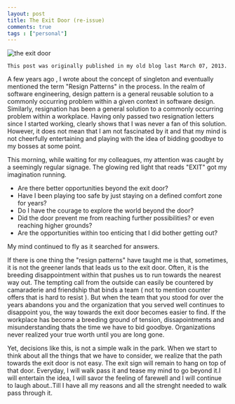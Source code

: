 ```yaml
---
layout: post
title: The Exit Door (re-issue)
comments: true
tags : ["personal"]
---
```

![the exit door](https://ilt-2021.s3.amazonaws.com/wp-content/uploads/2022/03/02102406/Screenshot-2020-11-02-110920.jpg)

```
This post was originally published in my old blog last March 07, 2013.
```

A few years ago , I wrote about the concept of singleton and eventually mentioned the term "Resign Patterns" in the process.  In the realm of software engineering, design pattern is a general reusable solution to a commonly occurring problem within a given context in  software design. Similarly, resignation has been a general solution to a commonly occurring problem within a workplace.  Having only passed two resignation letters since I started working, clearly shows that I was never a fan of this solution. However, it does not mean that I am not fascinated by it and that my mind is not cheerfully entertaining and  playing with the idea of bidding goodbye to my bosses at some point.
<!--more-->

This morning, while waiting for my colleagues, my attention was caught by a seemingly regular signage. The glowing red light that reads "EXIT"  got my imagination running. 

- Are there better opportunities beyond the exit door? 
- Have I been playing too safe by just staying on a defined comfort zone for years? 
- Do I have the courage to explore the world beyond the door? 
- Did the door  prevent  me from reaching further possibilities? or even reaching higher grounds?
- Are the opportunities within too enticing that I did bother getting out?

My mind continued to fly as it  searched for answers.
 
If there is one thing  the "resign patterns" have taught me is that, sometimes,  it is not the greener lands that leads us to the exit door.  Often, it is the breeding disappointment within that pushes us to run towards the nearest way out.  The tempting call from the outside can easily be countered by camaraderie and friendship that binds a team ( not to mention counter offers that is hard to resist ). But when the team that you stood for over the years abandons you and the organization that you served well continues to disappoint you, the way towards the exit door becomes easier to find.  If the workplace has become a breeding ground of tension, dissapointments and misunderstanding thats the time we have to bid goodbye.  Organizations never realized your true worth until you are long gone. 

Yet, decisions like this, is not a simple walk in the park. When we start to think about all the things that we have to consider, we realize that the path towards the exit door is not easy. The exit sign will remain to hang on top of that door. Everyday, I will walk pass it and tease my mind to go beyond it.I will entertain the idea, I will savor the feeling of farewell and I will continue to laugh about..Till I have all my reasons and all the strenght needed to walk pass through it.